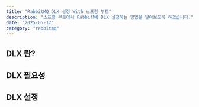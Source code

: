 ```yaml
---
title: "RabbitMQ DLX 설정 With 스프링 부트"
description: "스프링 부트에서 RabbitMQ DLX 설정하는 방법을 알아보도록 하겠습니다."
date: "2025-05-12"
category: "rabbitmq"
---
```


## DLX 란?


## DLX 필요성


## DLX 설정
